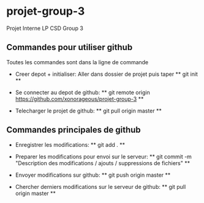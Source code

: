 projet-group-3
==============

Projet Interne LP CSD Group 3


Commandes pour utiliser github
------------------------------

Toutes les commandes sont dans la ligne de commande

- Creer depot + initialiser: Aller dans dossier de projet puis taper ** git init **

- Se connecter au depot de github: ** git remote origin https://github.com/xonorageous/projet-group-3 **

- Telecharger le projet de github: ** git pull origin master **


Commandes principales de github
-------------------------------

- Enregistrer les modifications: ** git add . **

- Preparer les modifications pour envoi sur le serveur: ** git commit -m "Description des modifications / ajouts / suppressions de fichiers" **

- Envoyer modifications sur github: ** git push origin master **

- Chercher derniers modifications sur le serveur de github: ** git pull origin master **
